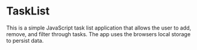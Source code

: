 # TaskList
This is a simple JavaScript task list application that allows the user to add, remove, and filter through tasks. The app uses the browsers local storage to persist data.
